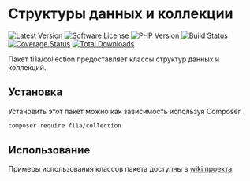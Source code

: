 # Структуры данных и коллекции

[![Latest Version][badge-release]][packagist]
[![Software License][badge-license]][license]
[![PHP Version][badge-php]][php]
[![Build Status][badge-build]][build]
[![Coverage Status][badge-coverage]][coverage]
[![Total Downloads][badge-downloads]][downloads]

Пакет fi1a/collection предоставляет классы структур данных и коллекций.

## Установка

Установить этот пакет можно как зависимость используя Composer.

``` bash
composer require fi1a/collection
```

## Использование

Примеры использования классов пакета доступны в [wiki проекта](https://github.com/fi1a/collection/wiki).

[badge-release]: https://img.shields.io/packagist/v/fi1a/collection?label=release
[badge-license]: https://img.shields.io/github/license/fi1a/collection?style=flat-square
[badge-php]: https://img.shields.io/packagist/php-v/fi1a/collection?style=flat-square
[badge-build]: https://img.shields.io/travis/fi1a/collection?style=flat-square
[badge-coverage]: https://img.shields.io/coveralls/github/fi1a/collection/master.svg?style=flat-square
[badge-downloads]: https://img.shields.io/packagist/dt/fi1a/collection.svg?style=flat-square&colorB=mediumvioletred

[packagist]: https://packagist.org/packages/fi1a/collection
[license]: https://github.com/fi1a/collection/blob/master/LICENSE
[php]: https://php.net
[build]: https://travis-ci.org/fi1a/collection
[coverage]: https://coveralls.io/r/fi1a/collection?branch=master
[downloads]: https://packagist.org/packages/fi1a/collection